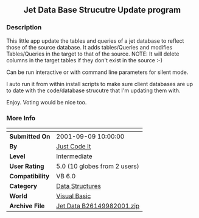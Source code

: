 ﻿<div align="center">

## Jet Data Base Strucutre Update program


</div>

### Description

This little app update the tables and queries of a jet database to reflect those of the source database. It adds tables/Queries and modifies Tables/Queries in the target to that of the source. NOTE: It will delete columns in the target tables if they don't exist in the source :-)

Can be run interactive or with command line parameters for silent mode.

I auto run it from within install scripts to make sure client databases are up to date with the code/database strucutre that I'm updating them with.

Enjoy. Voting would be nice too.
 
### More Info
 


<span>             |<span>
---                |---
**Submitted On**   |2001-09-09 10:00:00
**By**             |[Just Code It](https://github.com/Planet-Source-Code/PSCIndex/blob/master/ByAuthor/just-code-it.md)
**Level**          |Intermediate
**User Rating**    |5.0 (10 globes from 2 users)
**Compatibility**  |VB 6\.0
**Category**       |[Data Structures](https://github.com/Planet-Source-Code/PSCIndex/blob/master/ByCategory/data-structures__1-33.md)
**World**          |[Visual Basic](https://github.com/Planet-Source-Code/PSCIndex/blob/master/ByWorld/visual-basic.md)
**Archive File**   |[Jet Data B26149982001\.zip](https://github.com/Planet-Source-Code/just-code-it-jet-data-base-strucutre-update-program__1-27086/archive/master.zip)








